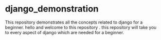 # django_demonstration
This repository demonstrates all the concepts related to django for a beginner.
hello and welcome to this repository . this repository will take you to every aspect of django which are needed for a beginner.
